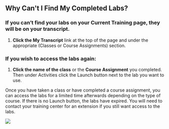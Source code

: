 ## Why Can't I Find My Completed Labs?

### If you can’t find your labs on your **Current Training** page, they will be on your transcript. 

1. **Click the My Transcript** link at the top of the page and under the appropriate (Classes or Course Assignments) section.


### If you wish to access the labs again:

1. **Click the name of the class** or the **Course Assignment** you completed. Then under Activities click the Launch button next to the lab you want to use.

Once you have taken a class or have completed a course assignment, you can access the labs for a limited time afterwards depending on the type of course. If there is no Launch button, the labs have expired. You will need to contact your training center for an extension if you still want access to the labs.

![](../images/find-completed-labs.png)